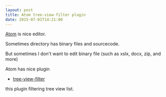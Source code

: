 ```yaml
---
layout: post
title: Atom tree-view-filter plugin
date: 2015-07-01T14:21:00
---
```


[Atom](https://atom.io/ "Atom") is nice editor.

Sometimes directory has binary files and sourcecode.

But sometimes I don't want to edit binary file (such as xslx, docx, zip, and more)

Atom has nice plugin

* [tree-view-filter](https://atom.io/packages/tree-view-filter "tree-view-filter")

this plugin filtering tree view list.
